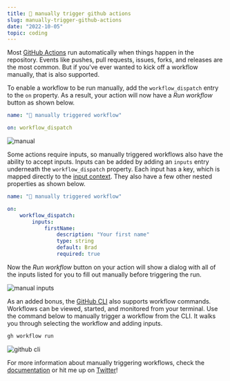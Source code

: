 ```yaml
---
title: 🏁 manually trigger github actions
slug: manually-trigger-github-actions
date: "2022-10-05"
topic: coding
---
```


Most [GitHub Actions][actions] run automatically when things happen in the repository. Events like pushes, pull requests, issues, forks, and releases are the most common. But if you've ever wanted to kick off a workflow manually, that is also supported.

To enable a workflow to be run manually, add the `workflow_dispatch` entry to the `on` property. As a result, your action will now have a _Run workflow_ button as shown below.

```yaml
name: "🏁 manually triggered workflow"

on: workflow_dispatch
```

![manual][manual]

Some actions require inputs, so manually triggered workflows also have the ability to accept inputs. Inputs can be added by adding an `inputs` entry underneath the `workflow_dispatch` property. Each input has a key, which is mapped directly to the [input context][input-context]. They also have a few other nested properties as shown below.

```yaml
name: "🏁 manually triggered workflow"

on:
    workflow_dispatch:
        inputs:
            firstName:
                description: "Your first name"
                type: string
                default: Brad
                required: true
```

Now the _Run workflow_ button on your action will show a dialog with all of the inputs listed for you to fill out manually before triggering the run.

![manual inputs][manual-inputs]

As an added bonus, the [GitHub CLI][cli] also supports workflow commands. Workflows can be viewed, started, and monitored from your terminal. Use the command below to manually trigger a workflow from the CLI. It walks you through selecting the workflow and adding inputs.

```bash
gh workflow run
```

![github cli][workflow-cli]

For more information about manually triggering workflows, check the [documentation][workflow-dispatch] or hit me up on [Twitter][twitter]!

[actions]: https://github.com/features/actions
[input-context]: https://docs.github.com/en/actions/learn-github-actions/contexts#inputs-context
[manual]: https://res.cloudinary.com/bradgarropy/image/upload/f_auto,q_auto/bradgarropy.com/posts/manual.png
[manual-inputs]: https://res.cloudinary.com/bradgarropy/image/upload/f_auto,q_auto/bradgarropy.com/posts/manual-inputs.png
[workflow-dispatch]: https://docs.github.com/en/actions/using-workflows/events-that-trigger-workflows#workflow_dispatch
[workflow-cli]: https://res.cloudinary.com/bradgarropy/image/upload/f_auto,q_auto/bradgarropy.com/posts/workflow-cli.png
[cli]: https://cli.github.com
[twitter]: https://twitter.com/bradgarropy
